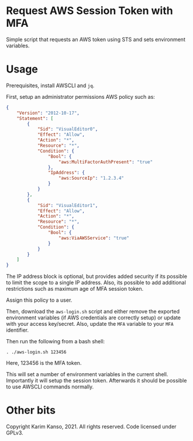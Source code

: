 # Request AWS Session Token with MFA

Simple script that requests an AWS token using STS and sets environment variables.

# Usage

Prerequisites, install AWSCLI and `jq`.

First, setup an administrator permissions AWS policy such as:

```json
{
    "Version": "2012-10-17",
    "Statement": [
        {
            "Sid": "VisualEditor0",
            "Effect": "Allow",
            "Action": "*",
            "Resource": "*",
            "Condition": {
                "Bool": {
                    "aws:MultiFactorAuthPresent": "true"
                },
                "IpAddress": {
                    "aws:SourceIp": "1.2.3.4"
                }
            }
        },
        {
            "Sid": "VisualEditor1",
            "Effect": "Allow",
            "Action": "*",
            "Resource": "*",
            "Condition": {
                "Bool": {
                    "aws:ViaAWSService": "true"
                }
            }
        }
    ]
}
```

The IP address block is optional, but provides added security if its
possible to limit the scope to a single IP address. Also, its possible
to add additional restrictions such as maximum age of MFA session
token.

Assign this policy to a user.

Then, download the `aws-login.sh` script and either remove the
exported environment variables (if AWS credentials are correctly
setup) or update with your access key/secret. Also, update the `MFA`
variable to your `MFA` identifier.

Then run the following from a bash shell:

```
. ./aws-login.sh 123456
```

Here, 123456 is the MFA token.

This will set a number of environment variables in the current
shell. Importantly it will setup the session token. Afterwards it
should be possible to use AWSCLI commands normally.

# Other bits

Copyright Karim Kanso, 2021. All rights reserved. Code licensed under
GPLv3.
